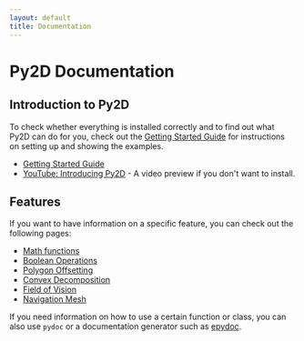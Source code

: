 ```yaml
---
layout: default
title: Documentation
---
```


# Py2D Documentation


## Introduction to Py2D
To check whether everything is installed correctly and to find out what Py2D can do for you, check out the [Getting Started Guide](documentation/getting_started.html) for instructions on setting up and showing the examples.

* [Getting Started Guide](documentation/getting_started.html)
* [YouTube: Introducing Py2D](http://youtu.be/PSRmE7kIVhU) - A video preview if you don't want to install.

## Features
If you want to have information on a specific feature, you can check out the following pages:

* [Math functions](documentation/features/math.html)
* [Boolean Operations](documentation/features/boolean.html)
* [Polygon Offsetting](documentation/features/offset.html)
* [Convex Decomposition](documentation/features/convex_decompose.html)
* [Field of Vision](documentation/features/fov.html)
* [Navigation Mesh](documentation/features/navigation.html)

If you need information on how to use a certain function or class, you can also use <code>pydoc</code> or a documentation generator such as [epydoc](http://epydoc.sourceforge.net/).

